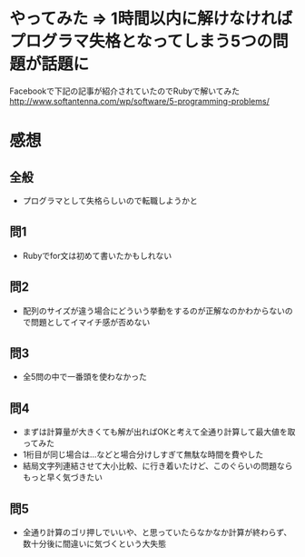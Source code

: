 # やってみた => 1時間以内に解けなければプログラマ失格となってしまう5つの問題が話題に

Facebookで下記の記事が紹介されていたのでRubyで解いてみた
http://www.softantenna.com/wp/software/5-programming-problems/

# 感想

## 全般

* プログラマとして失格らしいので転職しようかと

## 問1

* Rubyでfor文は初めて書いたかもしれない

## 問2

* 配列のサイズが違う場合にどういう挙動をするのが正解なのかわからないので問題としてイマイチ感が否めない

## 問3

* 全5問の中で一番頭を使わなかった

## 問4

* まずは計算量が大きくても解が出ればOKと考えて全通り計算して最大値を取ってみた
* 1桁目が同じ場合は…などと場合分けしすぎて無駄な時間を費やした
* 結局文字列連結させて大小比較、に行き着いたけど、このぐらいの問題ならもっと早く気づきたい

## 問5

* 全通り計算のゴリ押しでいいや、と思っていたらなかなか計算が終わらず、数十分後に間違いに気づくという大失態
